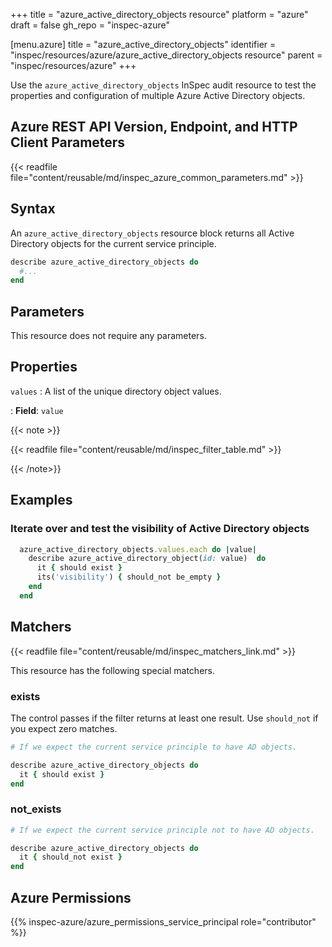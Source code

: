 +++
title = "azure_active_directory_objects resource"
platform = "azure"
draft = false
gh_repo = "inspec-azure"

[menu.azure]
title = "azure_active_directory_objects"
identifier = "inspec/resources/azure/azure_active_directory_objects resource"
parent = "inspec/resources/azure"
+++

Use the `azure_active_directory_objects` InSpec audit resource to test the properties and configuration of multiple Azure Active Directory objects.

## Azure REST API Version, Endpoint, and HTTP Client Parameters

{{< readfile file="content/reusable/md/inspec_azure_common_parameters.md" >}}

## Syntax

An `azure_active_directory_objects` resource block returns all Active Directory objects for the current service principle.

```ruby
describe azure_active_directory_objects do
  #...
end
```

## Parameters

This resource does not require any parameters.

## Properties

`values`
: A list of the unique directory object values.

: **Field**: `value`

{{< note >}}

{{< readfile file="content/reusable/md/inspec_filter_table.md" >}}

{{< /note>}}

## Examples

### Iterate over and test the visibility of Active Directory objects

```ruby
  azure_active_directory_objects.values.each do |value|
    describe azure_active_directory_object(id: value)  do
      it { should exist }
      its('visibility') { should_not be_empty }
    end
  end

```

## Matchers

{{< readfile file="content/reusable/md/inspec_matchers_link.md" >}}

This resource has the following special matchers.

### exists

The control passes if the filter returns at least one result. Use `should_not` if you expect zero matches.

```ruby
# If we expect the current service principle to have AD objects.

describe azure_active_directory_objects do
  it { should exist }
end
```

### not_exists

```ruby
# If we expect the current service principle not to have AD objects.

describe azure_active_directory_objects do
  it { should_not exist }
end
```

## Azure Permissions

{{% inspec-azure/azure_permissions_service_principal role="contributor" %}}
